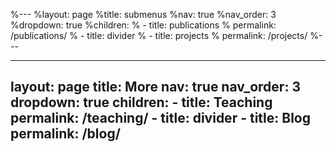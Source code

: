 %---
%layout: page
%title: submenus
%nav: true
%nav_order: 3
%dropdown: true
%children: 
%    - title: publications
%      permalink: /publications/
%    - title: divider
%    - title: projects
%      permalink: /projects/
%---

---
layout: page
title: More
nav: true
nav_order: 3
dropdown: true
children: 
    - title: Teaching
      permalink: /teaching/
    - title: divider
    - title: Blog
      permalink: /blog/
---
